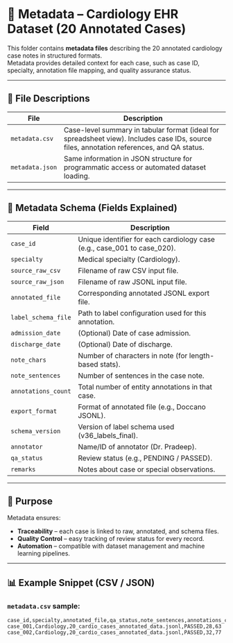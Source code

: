 # 🧾 Metadata – Cardiology EHR Dataset (20 Annotated Cases)

This folder contains **metadata files** describing the 20 annotated cardiology case notes in structured formats.  
Metadata provides detailed context for each case, such as case ID, specialty, annotation file mapping, and quality assurance status.

---

## 📂 File Descriptions

| File | Description |
|------|--------------|
| `metadata.csv` | Case-level summary in tabular format (ideal for spreadsheet view). Includes case IDs, source files, annotation references, and QA status. |
| `metadata.json` | Same information in JSON structure for programmatic access or automated dataset loading. |

---

## 🧩 Metadata Schema (Fields Explained)

| Field | Description |
|--------|-------------|
| `case_id` | Unique identifier for each cardiology case (e.g., case_001 to case_020). |
| `specialty` | Medical specialty (Cardiology). |
| `source_raw_csv` | Filename of raw CSV input file. |
| `source_raw_json` | Filename of raw JSONL input file. |
| `annotated_file` | Corresponding annotated JSONL export file. |
| `label_schema_file` | Path to label configuration used for this annotation. |
| `admission_date` | (Optional) Date of case admission. |
| `discharge_date` | (Optional) Date of discharge. |
| `note_chars` | Number of characters in note (for length-based stats). |
| `note_sentences` | Number of sentences in the case note. |
| `annotations_count` | Total number of entity annotations in that case. |
| `export_format` | Format of annotated file (e.g., Doccano JSONL). |
| `schema_version` | Version of label schema used (v36_labels_final). |
| `annotator` | Name/ID of annotator (Dr. Pradeep). |
| `qa_status` | Review status (e.g., PENDING / PASSED). |
| `remarks` | Notes about case or special observations. |

---

## 🧠 Purpose

Metadata ensures:
- **Traceability** – each case is linked to raw, annotated, and schema files.  
- **Quality Control** – easy tracking of review status for every record.  
- **Automation** – compatible with dataset management and machine learning pipelines.  

---

## 📊 Example Snippet (CSV / JSON)

### `metadata.csv` sample:
```csv
case_id,specialty,annotated_file,qa_status,note_sentences,annotations_count
case_001,Cardiology,20_cardio_cases_annotated_data.jsonl,PASSED,28,63
case_002,Cardiology,20_cardio_cases_annotated_data.jsonl,PASSED,32,77
